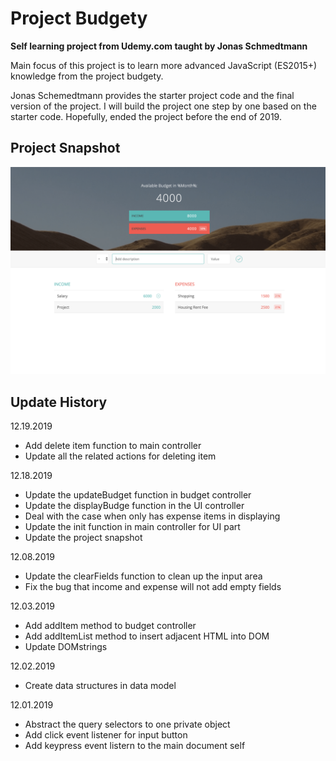 # Project Budgety
**Self learning project from Udemy.com taught by Jonas Schmedtmann**

Main focus of this project is to learn more advanced JavaScript (ES2015+) knowledge from the project budgety.

Jonas Schemedtmann provides the starter project code and the final version of the project. I will build the project one step by one based on the starter code. Hopefully, ended the project before the end of 2019.

## Project Snapshot
![Project Snapshot](./Project-Snapshot.png)

## Update History
12.19.2019
- Add delete item function to main controller
- Update all the related actions for deleting item

12.18.2019
- Update the updateBudget function in budget controller
- Update the displayBudge function in the UI controller
- Deal with the case when only has expense items in displaying
- Update the init function in main controller for UI part
- Update the project snapshot

12.08.2019
- Update the clearFields function to clean up the input area
- Fix the bug that income and expense will not add empty fields

12.03.2019
- Add addItem method to budget controller
- Add addItemList method to insert adjacent HTML into DOM
- Update DOMstrings

12.02.2019
- Create data structures in data model

12.01.2019
- Abstract the query selectors to one private object
- Add click event listener for input button
- Add keypress event listern to the main document self


